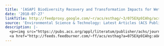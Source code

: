 ```yaml
---
title: '[ASAP] Biodiversity Recovery and Transformation Impacts for Wetland Biodiversity'
date: '2018-07-27'
linkTitle: http://feedproxy.google.com/~r/acs/esthag/~3/075EXp9IAhg/acs.est.8b01501
source: 'Environmental Science & Technology: Latest Articles (ACS Publications)'
description: |-
  <p><img src="https://pubs.acs.org/appl/literatum/publisher/achs/journals/content/esthag/0/esthag.ahead-of-print/acs.est.8b01501/20180727/images/medium/es-2018-01501f_0004.gif" alt="TOC Graphic"/></p><div><cite>Environmental Science & Technology</cite></div><div>DOI: 10.1021/acs.est.8b01501</div><div class="feedflare">
  <a href="http://feeds.feedburner.com/~ff/acs/esthag?a=075EXp9IAhg:aUAL5lismXQ:yIl2AUoC8zA"><img src="http://feeds.feedburner.com/~ff/acs/esthag?d=yIl2AUoC8zA" border="0"></img></a>
---
```

